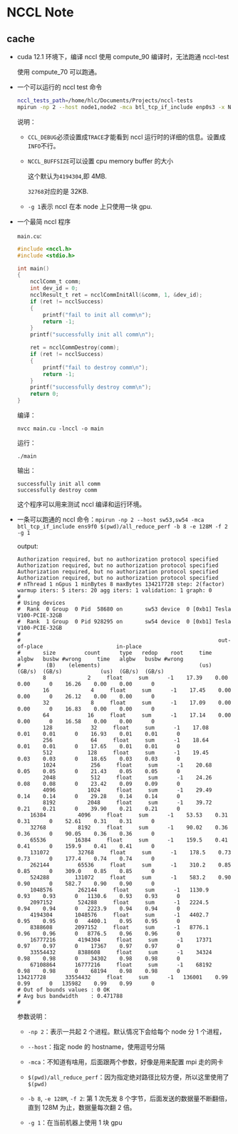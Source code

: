 # NCCL Note

## cache

* cuda 12.1 环境下，编译 nccl 使用 compute_90 编译时，无法跑通 nccl-test

    使用 compute_70 可以跑通。

* 一个可以运行的 nccl test 命令

    ```bash
    nccl_tests_path=/home/hlc/Documents/Projects/nccl-tests
    mpirun -np 2 --host node1,node2 -mca btl_tcp_if_include enp0s3 -x NCCL_DEBUG=TRACE -x NCCL_BUFFSIZE=32768 ${nccl_tests_path}/build/all_reduce_perf -b 8 -e 128M -f 2 -g 1
    ```

    说明：

    * `CCL_DEBUG`必须设置成`TRACE`才能看到 nccl 运行时的详细的信息。设置成`INFO`不行。

    * `NCCL_BUFFSIZE`可以设置 cpu memory buffer 的大小

        这个默认为`4194304`,即 4MB.

        `32768`对应的是 32KB.

    * `-g 1`表示 nccl 在本 node 上只使用一块 gpu.

* 一个最简 nccl 程序

    `main.cu`:

    ```c
    #include <nccl.h>
    #include <stdio.h>

    int main()
    {
        ncclComm_t comm;
        int dev_id = 0;
        ncclResult_t ret = ncclCommInitAll(&comm, 1, &dev_id);
        if (ret != ncclSuccess)
        {
            printf("fail to init all comm\n");
            return -1;
        }
        printf("successfully init all comm\n");

        ret = ncclCommDestroy(comm);
        if (ret != ncclSuccess)
        {
            printf("fail to destroy comm\n");
            return -1;
        }
        printf("successfully destroy comm\n");
        return 0;
    }
    ```

    编译：

    `nvcc main.cu -lnccl -o main`

    运行：

    `./main`

    输出：

    ```
    successfully init all comm
    successfully destroy comm
    ```

    这个程序可以用来测试 nccl 编译和运行环境。

* 一条可以跑通的 nccl 命令：`mpirun -np 2 --host sw53,sw54 -mca btl_tcp_if_include ens9f0 $(pwd)/all_reduce_perf -b 8 -e 128M -f 2 -g 1`

    output:

    ```
    Authorization required, but no authorization protocol specified
    Authorization required, but no authorization protocol specified
    Authorization required, but no authorization protocol specified
    Authorization required, but no authorization protocol specified
    # nThread 1 nGpus 1 minBytes 8 maxBytes 134217728 step: 2(factor) warmup iters: 5 iters: 20 agg iters: 1 validation: 1 graph: 0
    #
    # Using devices
    #  Rank  0 Group  0 Pid  58680 on       sw53 device  0 [0xb1] Tesla V100-PCIE-32GB
    #  Rank  1 Group  0 Pid 928295 on       sw54 device  0 [0xb1] Tesla V100-PCIE-32GB
    #
    #                                                              out-of-place                       in-place          
    #       size         count      type   redop    root     time   algbw   busbw #wrong     time   algbw   busbw #wrong
    #        (B)    (elements)                               (us)  (GB/s)  (GB/s)            (us)  (GB/s)  (GB/s)       
            8             2     float     sum      -1    17.39    0.00    0.00      0    16.26    0.00    0.00      0
            16             4     float     sum      -1    17.45    0.00    0.00      0    26.12    0.00    0.00      0
            32             8     float     sum      -1    17.09    0.00    0.00      0    16.83    0.00    0.00      0
            64            16     float     sum      -1    17.14    0.00    0.00      0    16.58    0.00    0.00      0
            128            32     float     sum      -1    17.08    0.01    0.01      0    16.93    0.01    0.01      0
            256            64     float     sum      -1    18.64    0.01    0.01      0    17.65    0.01    0.01      0
            512           128     float     sum      -1    19.45    0.03    0.03      0    18.65    0.03    0.03      0
            1024           256     float     sum      -1    20.68    0.05    0.05      0    21.43    0.05    0.05      0
            2048           512     float     sum      -1    24.26    0.08    0.08      0    23.42    0.09    0.09      0
            4096          1024     float     sum      -1    29.49    0.14    0.14      0    29.28    0.14    0.14      0
            8192          2048     float     sum      -1    39.72    0.21    0.21      0    39.90    0.21    0.21      0
        16384          4096     float     sum      -1    53.53    0.31    0.31      0    52.61    0.31    0.31      0
        32768          8192     float     sum      -1    90.02    0.36    0.36      0    90.05    0.36    0.36      0
        65536         16384     float     sum      -1    159.5    0.41    0.41      0    159.9    0.41    0.41      0
        131072         32768     float     sum      -1    178.5    0.73    0.73      0    177.4    0.74    0.74      0
        262144         65536     float     sum      -1    310.2    0.85    0.85      0    309.0    0.85    0.85      0
        524288        131072     float     sum      -1    583.2    0.90    0.90      0    582.7    0.90    0.90      0
        1048576        262144     float     sum      -1   1130.9    0.93    0.93      0   1130.6    0.93    0.93      0
        2097152        524288     float     sum      -1   2224.5    0.94    0.94      0   2223.9    0.94    0.94      0
        4194304       1048576     float     sum      -1   4402.7    0.95    0.95      0   4400.1    0.95    0.95      0
        8388608       2097152     float     sum      -1   8776.1    0.96    0.96      0   8776.5    0.96    0.96      0
        16777216       4194304     float     sum      -1    17371    0.97    0.97      0    17367    0.97    0.97      0
        33554432       8388608     float     sum      -1    34324    0.98    0.98      0    34302    0.98    0.98      0
        67108864      16777216     float     sum      -1    68192    0.98    0.98      0    68194    0.98    0.98      0
    134217728      33554432     float     sum      -1   136001    0.99    0.99      0   135982    0.99    0.99      0
    # Out of bounds values : 0 OK
    # Avg bus bandwidth    : 0.471788 
    #
    ```

    参数说明：

    * `-np 2`：表示一共起 2 个进程。默认情况下会给每个 node 分 1 个进程，

    * `--host`：指定 node 的 hostname，使用逗号分隔

    * `-mca`：不知道有啥用，后面跟两个参数，好像是用来配置 mpi 走的网卡

    * `$(pwd)/all_reduce_perf`：因为指定绝对路径比较方便，所以这里使用了`$(pwd)`

    * `-b 8`, `-e 128M`, `-f 2`: 第 1 次先发 8 个字节，后面发送的数据量不断翻倍，直到 128M 为止，数据量每次翻 2 倍。

    * `-g 1`：在当前机器上使用 1 块 gpu